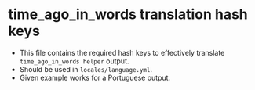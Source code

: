 # time_ago_in_words translation hash keys
- This file contains the required hash keys to effectively translate `time_ago_in_words helper` output.
- Should be used in `locales/language.yml`.
- Given example works for a Portuguese output.
